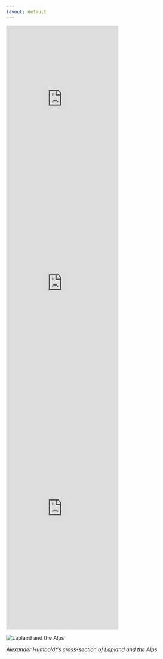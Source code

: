 ```yaml
---
layout: default
---
```


<html lang="en">
    <head>
        <link rel="stylesheet" href="assets/css/style.scss">
    </head>
    <body>
        <iframe title="Which Countries Are the Alps In?" class="map" aria-label="Map" id="datawrapper-chart-l3UG6" src="https://datawrapper.dwcdn.net/l3UG6/1/" scrolling="no" frameborder="0" height="411" data-external="1"></iframe>
        <iframe title="Where the Alps Are in Europe" class="map" aria-label="Map" id="datawrapper-chart-bPwW3" src="https://datawrapper.dwcdn.net/bPwW3/1/" scrolling="no" frameborder="0" height="577" data-external="1"></iframe>
        <iframe title="Key Landmarks in the Alps" class="map" aria-label="Locator maps" id="datawrapper-chart-lyZT8" src="https://datawrapper.dwcdn.net/lyZT8/1/" scrolling="no" frameborder="0" height="629" data-external="1"></iframe>
        <script type="text/javascript" src="assets/script.js"></script>
    </body>
</html>


![Lapland and the Alps](https://journals.openedition.org/cybergeo/docannexe/image/25478/img-15-small580.jpg)

*Alexander Humboldt's cross-section of Lapland and the Alps*